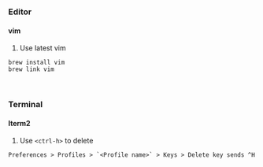 

### Editor
#### vim
1. Use latest vim

```
brew install vim
brew link vim
```


<br/>

### Terminal
#### Iterm2
1. Use `<ctrl-h>` to delete

```
Preferences > Profiles > `<Profile name>` > Keys > Delete key sends ^H
```

